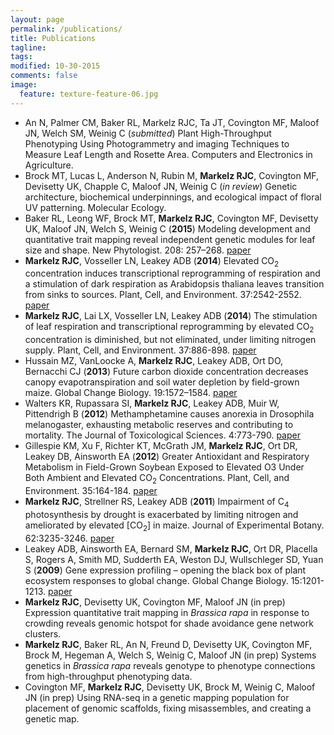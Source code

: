 ```yaml
---
layout: page
permalink: /publications/
title: Publications
tagline: 
tags: 
modified: 10-30-2015
comments: false
image:
  feature: texture-feature-06.jpg
---
```

* An N, Palmer CM, Baker RL, Markelz RJC, Ta JT, Covington MF, Maloof JN, Welch SM, Weinig C (*submitted*) Plant High-Throughput Phenotyping Using Photogrammetry and imaging Techniques to Measure Leaf Length and Rosette Area. Computers and Electronics in Agriculture.
* Brock MT, Lucas L, Anderson N, Rubin M, __Markelz RJC__, Covington MF, Devisetty UK, Chapple C, Maloof JN, Weinig C (*in review*) Genetic architecture, biochemical underpinnings, and ecological impact of floral UV patterning. Molecular Ecology.
* Baker RL, Leong WF, Brock MT, __Markelz RJC__, Covington MF, Devisetty UK, Maloof JN, Welch S, Weinig C (__2015__) Modeling development and quantitative trait mapping reveal independent genetic modules for leaf size and shape. New Phytologist. 208: 257–268. [paper](/pdfs/Baker_etal_2015.pdf)
* __Markelz RJC__, Vosseller LN, Leakey ADB (__2014__) Elevated CO<sub>2</sub> concentration induces transcriptional reprogramming of respiration and a stimulation of dark respiration as Arabidopsis thaliana leaves transition from sinks to sources. Plant, Cell, and Environment. 37:2542-2552. [paper](/pdfs/Markelz_etal_2014b.pdf)
* __Markelz RJC__, Lai LX, Vosseller LN, Leakey ADB (__2014__) The stimulation of leaf respiration and transcriptional reprogramming by elevated CO<sub>2</sub> concentration is diminished, but not eliminated, under limiting nitrogen supply. Plant, Cell, and Environment. 37:886-898. [paper](/pdfs/Markelz_etal_2014a.pdf)
*	Hussain MZ, VanLoocke A, __Markelz RJC__, Leakey ADB, Ort DO, Bernacchi CJ (__2013__) Future carbon dioxide concentration decreases canopy evapotranspiration and soil water depletion by field-grown maize. Global Change Biology. 19:1572–1584. [paper](/pdfs/Hussain_etal_2013.pdf)
*	Walters KR, Rupassara SI, __Markelz RJC__, Leakey ADB, Muir W, Pittendrigh B (__2012__) Methamphetamine causes anorexia in Drosophila melanogaster, exhausting metabolic reserves and contributing to mortality. The Journal of Toxicological Sciences. 4:773-790. [paper](/pdfs/Walters_etal_2012.pdf)
*	Gillespie KM, Xu F, Richter KT, McGrath JM, __Markelz RJC__, Ort DR, Leakey DB, Ainsworth EA (__2012__) Greater Antioxidant and Respiratory Metabolism in Field-Grown Soybean Exposed to Elevated O3 Under Both Ambient and Elevated CO<sub>2</sub> Concentrations. Plant, Cell, and Environment. 35:164-184. [paper](/pdfs/Gillespie_etal_2012.pdf)
*	__Markelz RJC__, Strellner RS, Leakey ADB (__2011__) Impairment of C<sub>4</sub> photosynthesis by drought is exacerbated by limiting nitrogen and ameliorated by elevated [CO<sub>2</sub>] in maize. Journal of Experimental Botany. 62:3235-3246. [paper](/pdfs/Markelz_etal_2011.pdf)
*	Leakey ADB, Ainsworth EA, Bernard SM, __Markelz RJC__, Ort DR, Placella S, Rogers A, Smith MD, Sudderth EA, Weston DJ, Wullschleger SD, Yuan S (__2009__) Gene expression profiling – opening the black box of plant ecosystem responses to global change. Global Change Biology. 15:1201-1213. [paper](/pdfs/Leakey_etal_2009.pdf)
* __Markelz RJC__, Devisetty UK, Covington MF, Maloof JN (in prep) Expression quantitative trait mapping in *Brassica rapa* in response to crowding reveals genomic hotspot for shade avoidance gene network clusters.
* __Markelz RJC__, Baker RL, An N, Freund D, Devisetty UK, Covington MF, Brock M, Hegeman A, Welch S, Weinig C, Maloof JN (in prep) Systems genetics in *Brassica rapa* reveals genotype to phenotype connections from high-throughput phenotyping data.
* Covington MF, __Markelz RJC__, Devisetty UK, Brock M, Weinig C, Maloof JN (in prep) Using RNA-seq in a genetic mapping population for placement of genomic scaffolds, fixing misassembles, and creating a genetic map.
